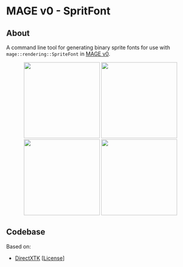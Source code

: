 # MAGE v0 - SpritFont

## About
A command line tool for generating binary sprite fonts for use with `mage::rendering::SpriteFont` in [MAGE v0](https://github.com/matt77hias/MAGE-v0).

<p align="center">
<img src="res/calibri.png" width="203">
<img src="res/comicsansms.png" width="203">
<img src="res/consolas.png" width="203">
<img src="res/calibri.png" width="203">
</p>

## Codebase
Based on:
* [DirectXTK](https://github.com/Microsoft/DirectXTK) [[License](https://github.com/matt77hias/MAGE-SpritFont/blob/master/LICENSE.txt)]
